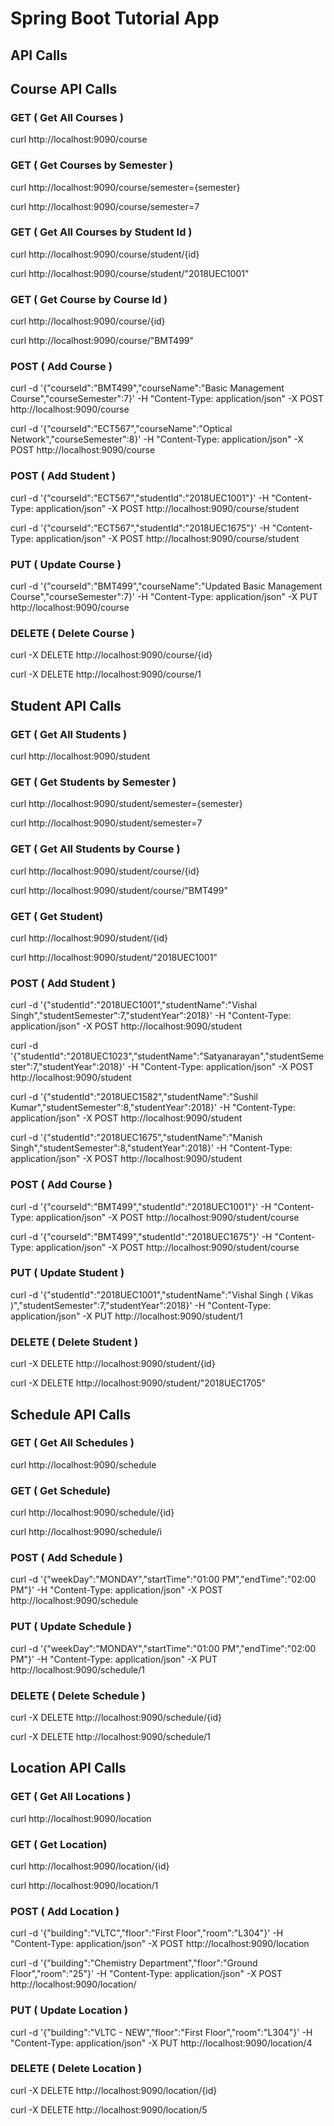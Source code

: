 # Spring Boot Tutorial App

## API Calls

## Course API Calls

### GET ( Get All Courses )
curl http://localhost:9090/course

### GET ( Get Courses by Semester )
curl http://localhost:9090/course/semester={semester}

curl http://localhost:9090/course/semester=7

### GET ( Get All Courses by Student Id )
curl http://localhost:9090/course/student/{id}

curl http://localhost:9090/course/student/"2018UEC1001"

### GET ( Get Course by Course Id )
curl http://localhost:9090/course/{id}

curl http://localhost:9090/course/"BMT499"

### POST ( Add Course )
curl -d '{"courseId":"BMT499","courseName":"Basic Management Course","courseSemester":7}' -H "Content-Type: application/json" -X POST http://localhost:9090/course

curl -d '{"courseId":"ECT567","courseName":"Optical Network","courseSemester":8}' -H "Content-Type: application/json" -X POST http://localhost:9090/course

### POST ( Add Student )
curl -d '{"courseId":"ECT567","studentId":"2018UEC1001"}' -H "Content-Type: application/json" -X POST http://localhost:9090/course/student

curl -d '{"courseId":"ECT567","studentId":"2018UEC1675"}' -H "Content-Type: application/json" -X POST http://localhost:9090/course/student

### PUT ( Update Course )
curl -d '{"courseId":"BMT499","courseName":"Updated Basic Management Course","courseSemester":7}' -H "Content-Type: application/json" -X PUT http://localhost:9090/course


### DELETE ( Delete Course )
curl -X DELETE http://localhost:9090/course/{id}

curl -X DELETE http://localhost:9090/course/1


## Student API Calls

### GET ( Get All Students )
curl http://localhost:9090/student

### GET ( Get Students by Semester )
curl http://localhost:9090/student/semester={semester}

curl http://localhost:9090/student/semester=7

### GET ( Get All Students by Course )
curl http://localhost:9090/student/course/{id}

curl http://localhost:9090/student/course/"BMT499"

### GET ( Get Student)
curl http://localhost:9090/student/{id}

curl http://localhost:9090/student/"2018UEC1001"

### POST ( Add Student )
curl -d '{"studentId":"2018UEC1001","studentName":"Vishal Singh","studentSemester":7,"studentYear":2018}' -H "Content-Type: application/json" -X POST http://localhost:9090/student

curl -d '{"studentId":"2018UEC1023","studentName":"Satyanarayan","studentSemester":7,"studentYear":2018}' -H "Content-Type: application/json" -X POST http://localhost:9090/student

curl -d '{"studentId":"2018UEC1582","studentName":"Sushil Kumar","studentSemester":8,"studentYear":2018}' -H "Content-Type: application/json" -X POST http://localhost:9090/student

curl -d '{"studentId":"2018UEC1675","studentName":"Manish Singh","studentSemester":8,"studentYear":2018}' -H "Content-Type: application/json" -X POST http://localhost:9090/student

### POST ( Add Course )
curl -d '{"courseId":"BMT499","studentId":"2018UEC1001"}' -H "Content-Type: application/json" -X POST http://localhost:9090/student/course

curl -d '{"courseId":"BMT499","studentId":"2018UEC1675"}' -H "Content-Type: application/json" -X POST http://localhost:9090/student/course

### PUT ( Update Student )
curl -d '{"studentId":"2018UEC1001","studentName":"Vishal Singh ( Vikas )","studentSemester":7,"studentYear":2018}' -H "Content-Type: application/json" -X PUT http://localhost:9090/student/1


### DELETE ( Delete Student )
curl -X DELETE http://localhost:9090/student/{id}

curl -X DELETE http://localhost:9090/student/"2018UEC1705"


## Schedule API Calls

### GET ( Get All Schedules )
curl http://localhost:9090/schedule

### GET ( Get Schedule)
curl http://localhost:9090/schedule/{id}

curl http://localhost:9090/schedule/i

### POST ( Add Schedule )
curl -d '{"weekDay":"MONDAY","startTime":"01:00 PM","endTime":"02:00 PM"}' -H "Content-Type: application/json" -X POST http://localhost:9090/schedule

### PUT ( Update Schedule )
curl -d '{"weekDay":"MONDAY","startTime":"01:00 PM","endTime":"02:00 PM"}' -H "Content-Type: application/json" -X PUT http://localhost:9090/schedule/1


### DELETE ( Delete Schedule )
curl -X DELETE http://localhost:9090/schedule/{id}

curl -X DELETE http://localhost:9090/schedule/1


## Location API Calls

### GET ( Get All Locations )
curl http://localhost:9090/location

### GET ( Get Location)
curl http://localhost:9090/location/{id}

curl http://localhost:9090/location/1

### POST ( Add Location )
curl -d '{"building":"VLTC","floor":"First Floor","room":"L304"}' -H "Content-Type: application/json" -X POST http://localhost:9090/location

curl -d '{"building":"Chemistry Department","floor":"Ground Floor","room":"25"}' -H "Content-Type: application/json" -X POST http://localhost:9090/location/

### PUT ( Update Location )
curl -d '{"building":"VLTC - NEW","floor":"First Floor","room":"L304"}' -H "Content-Type: application/json" -X PUT http://localhost:9090/location/4

### DELETE ( Delete Location )
curl -X DELETE http://localhost:9090/location/{id}

curl -X DELETE http://localhost:9090/location/5